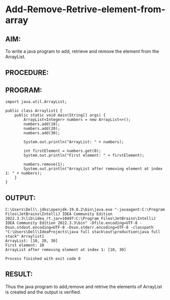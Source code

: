 # Add-Remove-Retrive-element-from-array

## AIM:
To write a java program to add, retrieve and remove the element from the ArrayList.

## PROCEDURE:

## PROGRAM:
```
import java.util.ArrayList;

public class Arraylist1 {
    public static void main(String[] args) {
        ArrayList<Integer> numbers = new ArrayList<>();
        numbers.add(10);
        numbers.add(20);
        numbers.add(30);

        System.out.println("ArrayList: " + numbers);

        int firstElement = numbers.get(0);
        System.out.println("First element: " + firstElement);

        numbers.remove(1);
        System.out.println("ArrayList after removing element at index 1: " + numbers);
    }
}
```
## OUTPUT:
```
C:\Users\Dell\.jdks\openjdk-19.0.2\bin\java.exe "-javaagent:C:\Program Files\JetBrains\IntelliJ IDEA Community Edition 2022.3.3\lib\idea_rt.jar=10497:C:\Program Files\JetBrains\IntelliJ IDEA Community Edition 2022.3.3\bin" -Dfile.encoding=UTF-8 -Dsun.stdout.encoding=UTF-8 -Dsun.stderr.encoding=UTF-8 -classpath "C:\Users\Dell\IdeaProjects\java full stack\out\production\java full stack" Arraylist1
ArrayList: [10, 20, 30]
First element: 10
ArrayList after removing element at index 1: [10, 30]

Process finished with exit code 0
```

## RESULT:
Thus the java program to add,remove and retrive the elements of ArrayList is created and the output is verified.
